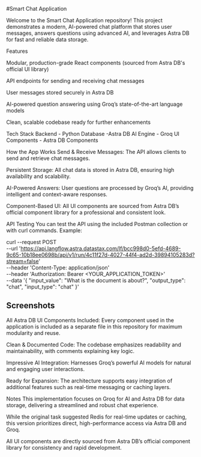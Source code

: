 #Smart Chat Application

Welcome to the Smart Chat Application repository! This project demonstrates a modern, AI-powered chat platform that stores user messages, answers questions using advanced AI, and leverages Astra DB for fast and reliable data storage.

Features

Modular, production-grade React components (sourced from Astra DB's official UI library)

API endpoints for sending and receiving chat messages

User messages stored securely in Astra DB

AI-powered question answering using Groq’s state-of-the-art language models

Clean, scalable codebase ready for further enhancements

Tech Stack
Backend - Python
Database -Astra DB
AI Engine	- Groq
UI Components	- Astra DB Components

How the App Works
Send & Receive Messages: The API allows clients to send and retrieve chat messages.

Persistent Storage: All chat data is stored in Astra DB, ensuring high availability and scalability.

AI-Powered Answers: User questions are processed by Groq’s AI, providing intelligent and context-aware responses.

Component-Based UI: All UI components are sourced from Astra DB’s official component library for a professional and consistent look.

API Testing
You can test the API using the included Postman collection or with curl commands. Example:

curl --request POST \
  --url 'https://api.langflow.astra.datastax.com/lf/bcc998d0-5efd-4689-9c65-10b18ee0698b/api/v1/run/4c11f27d-4027-44f4-ad2d-39894105283d?stream=false' \
  --header 'Content-Type: application/json' \
  --header 'Authorization: Bearer <YOUR_APPLICATION_TOKEN>' \
  --data '{
  "input_value": "What is the document is about?",
  "output_type": "chat",
  "input_type": "chat"
}'

Screenshots
----

All Astra DB UI Components Included: Every component used in the application is included as a separate file in this repository for maximum modularity and reuse.

Clean & Documented Code: The codebase emphasizes readability and maintainability, with comments explaining key logic.

Impressive AI Integration: Harnesses Groq’s powerful AI models for natural and engaging user interactions.

Ready for Expansion: The architecture supports easy integration of additional features such as real-time messaging or caching layers.

Notes
This implementation focuses on Groq for AI and Astra DB for data storage, delivering a streamlined and robust chat experience.

While the original task suggested Redis for real-time updates or caching, this version prioritizes direct, high-performance access via Astra DB and Groq.

All UI components are directly sourced from Astra DB’s official component library for consistency and rapid development.
